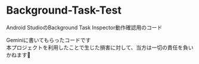 # Background-Task-Test
Android StudioのBackground Task Inspector動作確認用のコード

Geminiに書いてもらったコードです<br>
本プロジェクトを利用したことで生じた損害に対して、当方は一切の責任を負いかねます🙇
